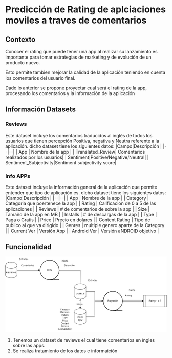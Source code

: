 # Predicción de Rating de aplciaciones moviles a traves de comentarios

## Contexto

Conocer el rating que puede tener una app al realizar su lanzamiento es importante para tomar estrategias de marketing y de evolución de un producto nuevo.

Esto permite tambien mejorar la calidad de la aplicación teniendo en cuenta los comentarios del usuario final.
  

Dado lo anterior se propone proyectar cual será el rating de la app, procesando los comentarios y la información de la aplicación


## Información Datasets
### Reviews
Este dataset incluye los comentarios traducidos al inglés de todos los usuarios que tienen percepción Positiva, negativa y Neutra referente a la aplicación. dicho dataset tiene los siguientes datos:
|Campo|Descripción  |
|--|--|
| App | Nombre de la app |
| Translated_Review| Comentarios realizados por los usuarios|
| Sentiment|Positive/Negative/Neutral|
| Sentiment_Subjectivity|Sentiment subjectivity score|

### Info APPs
Este dataset incluye la información general de la aplicación que permite entender que tipo de aplicación es. dicho dataset tiene los siguientes datos:
|Campo|Descripción  |
|--|--|
| App | Nombre de la app |
| Category | Categoria que poertenece la app |
| Rating | Calificacion de 0 a 5 de las aplicaciones |
| Reviews | # de comentarios de sobre la app |
| Size | Tamaño de la app en MB |
| Installs | # de descargas de la app |
| Type | Paga o Gratis |
| Price | Precio en dolares |
| Content Rating | Tipo de publico al que va dirigido |
| Genres | multiple genero aparte de la Category |
| Current Ver | Versión App |
| Android Ver | Versión aNDROID objetivo |

## Funcionalidad
![enter image description here](diagrana.drawio.png)

1. Tenemos un dataset de reviews el cual tiene comentarios en ingles sobre las apps.
2. Se realiza tratamiento de los datos e informaición
